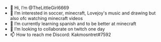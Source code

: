 - 👋 Hi, I’m @TheLittleGirl6669
- 👀 I’m interested in soccer, minecraft, Lovejoy's music and drawing but also ofc watching minecraft videos
- 🌱 I’m currently learning spanish and to be better at minecraft
- 💞️ I’m looking to collaborate on twitch one day
- 📫 How to reach me Discord: Kakmosntret#7592

<!---
TheLittleGirl6669/TheLittleGirl6669 is a ✨ special ✨ repository because its `README.md` (this file) appears on your GitHub profile.
You can click the Preview link to take a look at your changes.
--->
